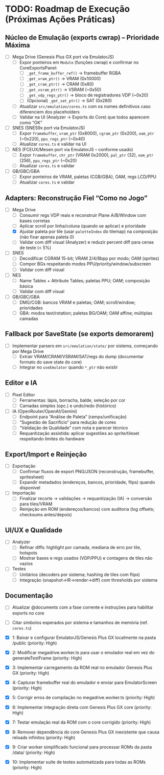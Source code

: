 # TODO: Roadmap de Execução (Próximas Ações Práticas)

## Núcleo de Emulação (exports cwrap) – Prioridade Máxima
- [ ] Mega Drive (Genesis Plus GX port via EmulatorJS)
  - [ ] Expor ponteiros em `Module` (funções cwrap) e confirmar no CoreExportsPanel:
    - [ ] `_get_frame_buffer_ref()` → framebuffer RGBA
    - [ ] `_get_vram_ptr()` → VRAM (0x10000)
    - [ ] `_get_cram_ptr()` → CRAM (0x80)
    - [ ] `_get_vsram_ptr()` → VSRAM (~0x50)
    - [ ] `_get_vdp_regs_ptr()` → bloco de registradores VDP (~0x20)
    - [ ] (Opcional) `_get_sat_ptr()` → SAT (0x280)
  - [ ] Atualizar `src/emulation/cores.ts` com os nomes definitivos caso diferenciem dos placeholders
  - [ ] Validar na UI (Analyzer → Exports do Core) que todos aparecem como “OK”

- [ ] SNES (SNES9x port via EmulatorJS)
  - [ ] Expor `framebuffer`, `vram_ptr` (0x8000), `cgram_ptr` (0x200), `oam_ptr` (~0x220), `ppu_regs_ptr` (~0x40)
  - [ ] Atualizar `cores.ts` e validar na UI

- [ ] NES (FCEUX/Mesen port via EmulatorJS – conforme usado)
  - [ ] Expor `framebuffer`, `chr_ptr` (VRAM 0x2000), `pal_ptr` (32), `oam_ptr` (256), `ppu_regs_ptr` (~0x20)
  - [ ] Atualizar `cores.ts` e validar

- [ ] GB/GBC/GBA
  - [ ] Expor ponteiros de VRAM, paletas (CGB/GBA), OAM, regs LCD/PPU
  - [ ] Atualizar `cores.ts` e validar

## Adapters: Reconstrução Fiel “Como no Jogo”
- [ ] Mega Drive
  - [ ] Consumir regs VDP reais e reconstruir Plane A/B/Window com bases corretas
  - [ ] Aplicar scroll por linha/coluna (quando se aplicar) e prioridade
  - [x] Ajustar paleta por tile (usar `paletteIndex` do tilemap) na composição (não fixar apenas paleta 0)
  - [ ] Validar com diff visual (Analyzer) e reduzir percent diff para cenas de teste (< 5%)

- [ ] SNES
  - [ ] Decodificar CGRAM 15-bit; VRAM 2/4/8bpp por modo; OAM (sprites)
  - [ ] Compor BGs respeitando modos PPU/priority/window/subscreen
  - [ ] Validar com diff visual

- [ ] NES
  - [ ] Name Tables + Attribute Tables; paletas PPU; OAM; composição básica
  - [ ] Validar com diff visual

- [ ] GB/GBC/GBA
  - [ ] DMG/CGB: bancos VRAM e paletas; OAM; scroll/window; prioridades
  - [ ] GBA: modos text/rotation; paletas BG/OAM; OAM affine; múltiplas camadas

## Fallback por SaveState (se exports demorarem)
- [ ] Implementar parsers em `src/emulation/state/` por sistema, começando por Mega Drive
  - [ ] Extrair VRAM/CRAM/VSRAM/SAT/regs do dump (documentar formato do save state do core)
  - [ ] Integrar no `useEmulator` quando `*_ptr` não existir

## Editor e IA
- [ ] Pixel Editor
  - [ ] Ferramentas: lápis, borracha, balde, seleção por cor
  - [ ] Camadas simples (opc.) e undo/redo (histórico)

- [ ] IA (OpenRouter/OpenAI/Gemini)
  - [ ] Endpoint para “Análise de Paleta” (ramps/unificação)
  - [ ] “Sugestão de Sacrifício” para redução de cores
  - [ ] “Validação de Qualidade” com nota e parecer técnico
  - [ ] Requantização assistida: aplicar sugestões ao sprite/tileset respeitando limites do hardware

## Export/Import e Reinjeção
- [ ] Exportação
  - [ ] Confirmar fluxos de export PNG/JSON (reconstrução, framebuffer, spritesheet)
  - [ ] Expandir metadados (endereços, bancos, prioridade, flips) quando disponível

- [ ] Importação
  - [ ] Finalizar recorte → validações → requantização (IA) → conversão para tiles/VRAM
  - [ ] Reinjeção em ROM (endereços/bancos) com auditoria (log offsets; checksums antes/depois)

## UI/UX e Qualidade
- [ ] Analyzer
  - [ ] Refinar diffs: highlight por camada, mediana de erro por tile, hotspots
  - [ ] Mostrar bases e regs usados (VDP/PPU) e contagens de tiles não vazios

- [ ] Testes
  - [ ] Unitários (decoders por sistema; hashing de tiles com flips)
  - [ ] Integração (snapshot→IR→render→diff) com thresholds por sistema

## Documentação
- [ ] Atualizar @documents com a fase corrente e instruções para habilitar exports no core
- [ ] Citar símbolos esperados por sistema e tamanhos de memória (ref. `cores.ts`)

- [x] 1: Baixar e configurar EmulatorJS/Genesis Plus GX localmente na pasta /public (priority: High)
- [x] 2: Modificar megadrive.worker.ts para usar o emulador real em vez do generateTestFrame (priority: High)
- [x] 3: Implementar carregamento da ROM real no emulador Genesis Plus GX (priority: High)
- [x] 4: Capturar framebuffer real do emulador e enviar para EmulatorScreen (priority: High)
- [x] 5: Corrigir erros de compilação no megadrive.worker.ts (priority: High)
- [x] 6: Implementar integração direta com Genesis Plus GX core (priority: High)
- [x] 7: Testar emulação real da ROM com o core corrigido (priority: High)
- [x] 8: Remover dependência do core Genesis Plus GX inexistente que causa reloads infinitos (priority: High)
- [x] 9: Criar worker simplificado funcional para processar ROMs da pasta /data/ (priority: High)
- [x] 10: Implementar suíte de testes automatizada para todas as ROMs (priority: High)
